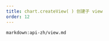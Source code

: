 ```yaml
---
title: chart.createView( ) 创建子 view
order: 12
---
```


<!-- ## chart.createView( ) 创建子 view -->

`markdown:api-zh/view.md`
